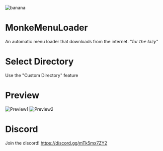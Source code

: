 ![banana](https://user-images.githubusercontent.com/72883108/169705624-67814a9c-5192-4d95-bc37-a02c8cd75367.png)
# MonkeMenuLoader
An automatic menu loader that downloads from the internet. "𝘧𝘰𝘳 𝘵𝘩𝘦 𝘭𝘢𝘻𝘺"
# Select Directory 
Use the "Custom Directory" feature
# Preview
![Preview1](https://user-images.githubusercontent.com/72883108/169705729-8d7da18b-e6b2-4691-b443-ac9e35c874f5.png)
![Preview2](https://user-images.githubusercontent.com/72883108/169705748-703415cb-0125-49b3-92ef-a4dd4d6929c5.png)
# Discord
Join the discord! https://discord.gg/mTk5mx7ZY2
